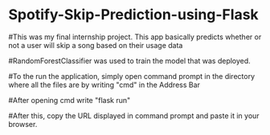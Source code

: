 # Spotify-Skip-Prediction-using-Flask

#This was my final internship project. This app basically predicts whether or not a user will skip a song based on their usage data

#RandomForestClassifier was used to train the model that was deployed.

#To the run the application, simply open command prompt in the directory where all the files are by writing "cmd" in the Address Bar

#After opening cmd write "flask run"

#After this, copy the URL displayed in command prompt and paste it in your browser.
